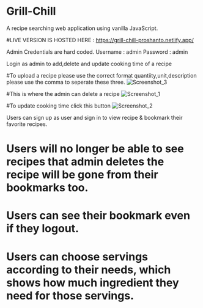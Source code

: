 # Grill-Chill
A recipe searching web application using vanilla JavaScript.

#LIVE VERSION IS HOSTED HERE : https://grill-chill-proshanto.netlify.app/

Admin Credentials are hard coded.
Username : admin
Password : admin

Login as admin to add,delete and update cooking time of a recipe

#To upload a recipe please use the correct format quantiity,unit,description please use the comma to seperate these three.
![Screenshot_3](https://user-images.githubusercontent.com/99821234/189582656-76c09523-99e5-4e75-bdb9-ce03bbf8bc3f.jpg)

#This is where the admin can delete a recipe
![Screenshot_1](https://user-images.githubusercontent.com/99821234/189581748-55d300df-6c32-4e0c-84d6-0a6f8af9bc44.jpg)

#To update cooking time click this button
![Screenshot_2](https://user-images.githubusercontent.com/99821234/189581976-2357148b-83a0-4b72-b274-a43d94c28a06.jpg)


Users can sign up as user and sign in to view recipe & bookmark their favorite recipes.

# Users will no longer be able to see recipes that admin deletes the recipe will be gone from their bookmarks too.
# Users can see their bookmark even if they logout.
# Users can choose servings according to their needs, which shows how much ingredient they need for those servings.

